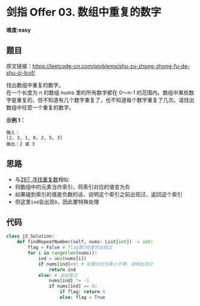 # 剑指 Offer 03. 数组中重复的数字
**难度:easy**
## 题目
原文链接：https://leetcode-cn.com/problems/shu-zu-zhong-zhong-fu-de-shu-zi-lcof/

找出数组中重复的数字。  
在一个长度为 n 的数组 nums 里的所有数字都在 0～n-1 的范围内。数组中某些数字是重复的，但不知道有几个数字重复了，也不知道每个数字重复了几次。请找出数组中任意一个重复的数字。

**示例 1：**
```
输入：
[2, 3, 1, 0, 2, 5, 3]
输出：2 或 3 
```

## 思路
* 与[287. 寻找重复数](https://github.com/czzbb/leetcode-python/blob/master/code/0287-%E5%AF%BB%E6%89%BE%E9%87%8D%E5%A4%8D%E6%95%B0.md)相似
* 将数组中的元素当作索引，将索引对应的值变为负
* 如果碰到索引的值是负数的话，说明这个索引之前出现过，返回这个索引
* 但这里`ind`会出现`0`，因此要特殊处理

## 代码
```python
class j3_Solution:
    def findRepeatNumber(self, nums: List[int]) -> int:
        flag = False # flag表示0是否出现过
        for i in range(len(nums)):
            ind = abs(nums[i])
            if nums[ind]<0: # 如果对应元素小于零，说明出现过
                return ind
            else: # 没出现过
                nums[ind] *= -1
                if nums[ind] == 0:
                    if flag: return 0
                    else: flag = True
```
